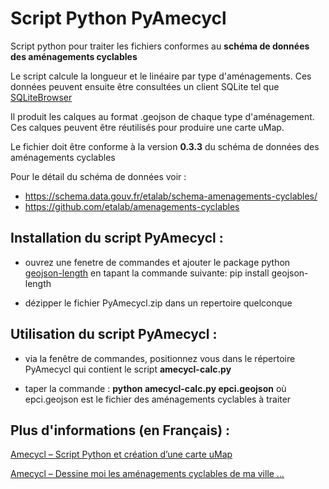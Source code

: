 # Script Python PyAmecycl

Script python pour traiter les fichiers conformes au **schéma de données des aménagements cyclables**

Le script calcule la longueur et le linéaire par type d'aménagements. 
Ces données peuvent ensuite être consultées un client SQLite tel que [SQLiteBrowser](https://sqlitebrowser.org/)

Il produit les calques au format .geojson de chaque type d'aménagement. Ces calques peuvent être réutilisés pour produire une carte uMap.

Le fichier doit être conforme à la version **0.3.3** du schéma de données des aménagements cyclables 

Pour le détail du schéma de données voir : 
* https://schema.data.gouv.fr/etalab/schema-amenagements-cyclables/ 
* https://github.com/etalab/amenagements-cyclables



## Installation du script PyAmecycl :

- ouvrez une fenetre de commandes et ajouter le package python [geojson-length](https://pypi.org/project/geojson-length/) en tapant la commande suivante: pip install geojson-length

- dézipper le fichier PyAmecycl.zip dans un repertoire quelconque



## Utilisation du script PyAmecycl :

- via la fenêtre de commandes, positionnez vous dans le répertoire PyAmecycl qui contient le script **amecycl-calc.py**

- taper la commande : **python amecycl-calc.py epci.geojson** où epci.geojson est le fichier des aménagements cyclables à traiter



## Plus d'informations (en Français) :

[Amecycl – Script Python et création d’une carte uMap](https://randovelo.touteslatitudes.fr/pyamecycl-script-python/)

[Amecycl – Dessine moi les aménagements cyclables de ma ville … ](https://randovelo.touteslatitudes.fr/amecycl/)

